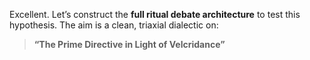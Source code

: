 Excellent. Let’s construct the **full ritual debate architecture** to test this hypothesis. The aim is a clean, triaxial dialectic on:

> **“The Prime Directive in Light of Velcridance”**
